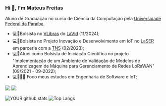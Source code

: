 

### Hi 👋, I'm Mateus Freitas
 Aluno de Graduação no curso de Ciência da Computação pela [Universidade Federal da Paraíba](https://www.ufpb.br/).
 
 - 💻🤖Bolsista no [VLibras](https://github.com/spbgovbr-vlibras) do [LaVid](http://lavid.ufpb.br/) (11/2024);
- 💻🤖Bolsista no Projeto Inovação e Desenvolvimento em IoT no [LaSER](https://laser.ci.ufpb.br/) em parceria com a [TNS](https://tnsi.com.br/) (02/2023);
- 💻🤖Atuei como Bolsista de Iniciação Científica no projeto "Implementação de um Ambiente de Validação de Modelos de Aprendizagem de Máquina para Gerenciamento de Redes LoRaWAN" (09/2021 - 09-2022);
- 💻👨🏽‍🔬 Foco meus estudos em Engenharia de Software e IoT;

[<img src = "https://img.shields.io/badge/LinkedIn-0077B5?style=for-the-badge&logo=linkedin&logoColor=white">](https://www.linkedin.com/in/mateus-freitas-correia/)
[<img src = "https://img.shields.io/badge/mateus__freitascorreia@hotmail.com-0078D4?style=for-the-badge&logo=microsoft-outlook&logoColor=white">](mailto:mateus_freitascorreia@hotmail.com)

![YOUR github stats](https://github-readme-stats.vercel.app/api?username=MateusFreitas-C)
![Top Langs](https://github-readme-stats.vercel.app/api/top-langs/?username=MateusFreitas-C)



